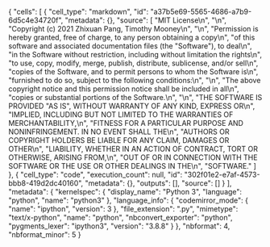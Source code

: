{
 "cells": [
  {
   "cell_type": "markdown",
   "id": "a37b5e69-5565-4686-a7b9-6d5c4e34720f",
   "metadata": {},
   "source": [
    "MIT License\n",
    "\n",
    "Copyright (c) 2021 Zhixuan Pang, Timothy Mooney\n",
    "\n",
    "Permission is hereby granted, free of charge, to any person obtaining a copy\n",
    "of this software and associated documentation files (the \"Software\"), to deal\n",
    "in the Software without restriction, including without limitation the rights\n",
    "to use, copy, modify, merge, publish, distribute, sublicense, and/or sell\n",
    "copies of the Software, and to permit persons to whom the Software is\n",
    "furnished to do so, subject to the following conditions:\n",
    "\n",
    "The above copyright notice and this permission notice shall be included in all\n",
    "copies or substantial portions of the Software.\n",
    "\n",
    "THE SOFTWARE IS PROVIDED \"AS IS\", WITHOUT WARRANTY OF ANY KIND, EXPRESS OR\n",
    "IMPLIED, INCLUDING BUT NOT LIMITED TO THE WARRANTIES OF MERCHANTABILITY,\n",
    "FITNESS FOR A PARTICULAR PURPOSE AND NONINFRINGEMENT. IN NO EVENT SHALL THE\n",
    "AUTHORS OR COPYRIGHT HOLDERS BE LIABLE FOR ANY CLAIM, DAMAGES OR OTHER\n",
    "LIABILITY, WHETHER IN AN ACTION OF CONTRACT, TORT OR OTHERWISE, ARISING FROM,\n",
    "OUT OF OR IN CONNECTION WITH THE SOFTWARE OR THE USE OR OTHER DEALINGS IN THE\n",
    "SOFTWARE."
   ]
  },
  {
   "cell_type": "code",
   "execution_count": null,
   "id": "302f01e2-e7af-4573-bbb8-419d2dc40160",
   "metadata": {},
   "outputs": [],
   "source": []
  }
 ],
 "metadata": {
  "kernelspec": {
   "display_name": "Python 3",
   "language": "python",
   "name": "python3"
  },
  "language_info": {
   "codemirror_mode": {
    "name": "ipython",
    "version": 3
   },
   "file_extension": ".py",
   "mimetype": "text/x-python",
   "name": "python",
   "nbconvert_exporter": "python",
   "pygments_lexer": "ipython3",
   "version": "3.8.8"
  }
 },
 "nbformat": 4,
 "nbformat_minor": 5
}
